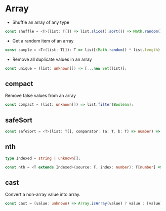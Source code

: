 # Array

- Shuffle an array of any type

```typescript
const shuffle = <T>(list: T[]) => list.slice().sort(() => Math.random() - 0.5);
```

- Get a random item of an array

```typescript
const sample = <T>(list: T[]): T => list[(Math.random() * list.length) | 0];
```

- Remove all duplicate values in an array

```typescript
const unique = (list: unknown[]) => [...new Set(list)];
```

## compact

Remove false values from an array

```typescript
const compact = (list: unknown[]) => list.filter(Boolean);
```

## safeSort

```typescript
const safeSort = <T>(list: T[], comparator: (a: T, b: T) => number) => list.slice().sort(comparator);
```

## nth

```typescript
type Indexed = string | unknown[];

const nth = <T extends Indexed>(source: T, index: number): T[number] => source[index];
```

## cast

Convert a non-array value into array.

```typescript
const cast = (value: unknown) => Array.isArray(value) ? value : [value];
```
